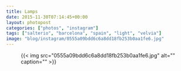 ```yaml
---
title: Lamps
date: 2015-11-30T07:14:45+00:00
layout: photopost
categories: ["photos", "instagram"]
tags: ["salterio", "barcelona", "spain", "light", "velvia"]
image: "blog/instagram/0555a09bdd6c6a8dd18fb253b0aa1fe6.jpg"
---
```


<figure class="photo photo--square">
  {{< img src="0555a09bdd6c6a8dd18fb253b0aa1fe6.jpg" alt="" caption="" >}}

</figure>


